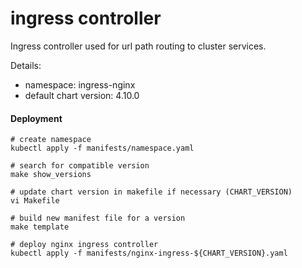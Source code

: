 # ingress controller

Ingress controller used for url path routing to cluster services.

Details:
- namespace: ingress-nginx
- default chart version: 4.10.0

#### Deployment

```
# create namespace
kubectl apply -f manifests/namespace.yaml

# search for compatible version
make show_versions

# update chart version in makefile if necessary (CHART_VERSION)
vi Makefile

# build new manifest file for a version
make template

# deploy nginx ingress controller
kubectl apply -f manifests/nginx-ingress-${CHART_VERSION}.yaml
```

